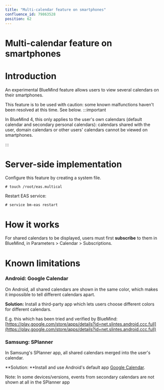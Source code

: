 ```yaml
---
title: "Multi-calendar feature on smartphones"
confluence_id: 79863528
position: 62
---
```

# Multi-calendar feature on smartphones


# Introduction

An experimental BlueMind feature allows users to view several calendars on their smartphones.

This feature is to be used with caution: some known malfunctions haven't been resolved at this time. See below.
:::important

In BlueMind 4, this only applies to the user's own calendars (default calendar and secondary personal calendars): calendars shared with the user, domain calendars or other users' calendars cannot be viewed on smartphones.

:::

# Server-side implementation

Configure this feature by creating a system file.


```
# touch /root/eas.multical
```


Restart EAS service:


```
# service bm-eas restart
```


# How it works

For shared calendars to be displayed, users must first **subscribe** to them in BlueMind, in Parameters > Calendar > Subscriptions.

# Known limitations

### Android: Google Calendar

On Android, all shared calendars are shown in the same color, which makes it impossible to tell different calendars apart.

**Solution:** Install a third-party app which lets users choose different colors for different calendars.

E.g. this which has been tried and verified by BlueMind: [https://play.google.com/store/apps/details?id=net.slintes.android.ccc.full](https://play.google.com/store/apps/details?id=net.slintes.android.ccc.full)

### Samsung: SPlanner

In Samsung's SPlanner app, all shared calendars merged into the user's calendar.

**Solution: **Install and use Android's default app [Google Calendar](https://play.google.com/store/apps/details?id=com.google.android.calendar).

Note: In some devices/versions, events from secondary calendars are not shown at all in the SPlanner app


